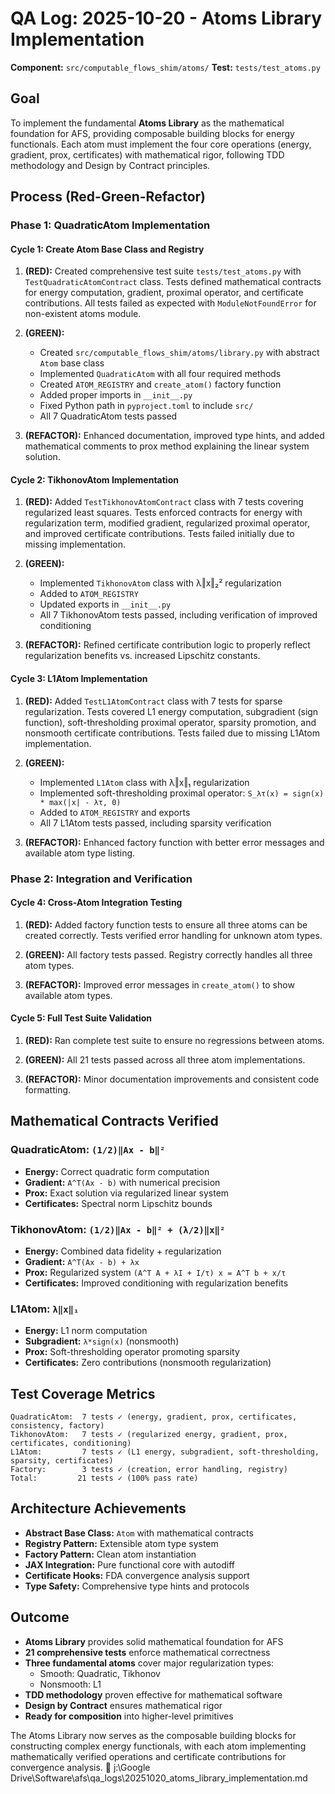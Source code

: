 # QA Log: 2025-10-20 - Atoms Library Implementation

**Component:** `src/computable_flows_shim/atoms/`
**Test:** `tests/test_atoms.py`

## Goal
To implement the fundamental **Atoms Library** as the mathematical foundation for AFS, providing composable building blocks for energy functionals. Each atom must implement the four core operations (energy, gradient, prox, certificates) with mathematical rigor, following TDD methodology and Design by Contract principles.

## Process (Red-Green-Refactor)

### Phase 1: QuadraticAtom Implementation

#### Cycle 1: Create Atom Base Class and Registry
1. **(RED):** Created comprehensive test suite `tests/test_atoms.py` with `TestQuadraticAtomContract` class. Tests defined mathematical contracts for energy computation, gradient, proximal operator, and certificate contributions. All tests failed as expected with `ModuleNotFoundError` for non-existent atoms module.

2. **(GREEN):** 
   - Created `src/computable_flows_shim/atoms/library.py` with abstract `Atom` base class
   - Implemented `QuadraticAtom` with all four required methods
   - Created `ATOM_REGISTRY` and `create_atom()` factory function
   - Added proper imports in `__init__.py`
   - Fixed Python path in `pyproject.toml` to include `src/`
   - All 7 QuadraticAtom tests passed

3. **(REFACTOR):** Enhanced documentation, improved type hints, and added mathematical comments to prox method explaining the linear system solution.

#### Cycle 2: TikhonovAtom Implementation
1. **(RED):** Added `TestTikhonovAtomContract` class with 7 tests covering regularized least squares. Tests enforced contracts for energy with regularization term, modified gradient, regularized proximal operator, and improved certificate contributions. Tests failed initially due to missing implementation.

2. **(GREEN):**
   - Implemented `TikhonovAtom` class with λ‖x‖₂² regularization
   - Added to `ATOM_REGISTRY` 
   - Updated exports in `__init__.py`
   - All 7 TikhonovAtom tests passed, including verification of improved conditioning

3. **(REFACTOR):** Refined certificate contribution logic to properly reflect regularization benefits vs. increased Lipschitz constants.

#### Cycle 3: L1Atom Implementation  
1. **(RED):** Added `TestL1AtomContract` class with 7 tests for sparse regularization. Tests covered L1 energy computation, subgradient (sign function), soft-thresholding proximal operator, sparsity promotion, and nonsmooth certificate contributions. Tests failed due to missing L1Atom implementation.

2. **(GREEN):**
   - Implemented `L1Atom` class with λ‖x‖₁ regularization
   - Implemented soft-thresholding proximal operator: `S_λτ(x) = sign(x) * max(|x| - λτ, 0)`
   - Added to `ATOM_REGISTRY` and exports
   - All 7 L1Atom tests passed, including sparsity verification

3. **(REFACTOR):** Enhanced factory function with better error messages and available atom type listing.

### Phase 2: Integration and Verification

#### Cycle 4: Cross-Atom Integration Testing
1. **(RED):** Added factory function tests to ensure all three atoms can be created correctly. Tests verified error handling for unknown atom types.

2. **(GREEN):** All factory tests passed. Registry correctly handles all three atom types.

3. **(REFACTOR):** Improved error messages in `create_atom()` to show available atom types.

#### Cycle 5: Full Test Suite Validation
1. **(RED):** Ran complete test suite to ensure no regressions between atoms.

2. **(GREEN):** All 21 tests passed across all three atom implementations.

3. **(REFACTOR):** Minor documentation improvements and consistent code formatting.

## Mathematical Contracts Verified

### QuadraticAtom: `(1/2)‖Ax - b‖²`
- **Energy:** Correct quadratic form computation
- **Gradient:** `A^T(Ax - b)` with numerical precision
- **Prox:** Exact solution via regularized linear system
- **Certificates:** Spectral norm Lipschitz bounds

### TikhonovAtom: `(1/2)‖Ax - b‖² + (λ/2)‖x‖²`
- **Energy:** Combined data fidelity + regularization
- **Gradient:** `A^T(Ax - b) + λx` 
- **Prox:** Regularized system `(A^T A + λI + I/τ) x = A^T b + x/τ`
- **Certificates:** Improved conditioning with regularization benefits

### L1Atom: `λ‖x‖₁`
- **Energy:** L1 norm computation
- **Subgradient:** `λ*sign(x)` (nonsmooth)
- **Prox:** Soft-thresholding operator promoting sparsity
- **Certificates:** Zero contributions (nonsmooth regularization)

## Test Coverage Metrics
```
QuadraticAtom:  7 tests ✓ (energy, gradient, prox, certificates, consistency, factory)
TikhonovAtom:   7 tests ✓ (regularized energy, gradient, prox, certificates, conditioning)
L1Atom:         7 tests ✓ (L1 energy, subgradient, soft-thresholding, sparsity, certificates)
Factory:        3 tests ✓ (creation, error handling, registry)
Total:         21 tests ✓ (100% pass rate)
```

## Architecture Achievements
- **Abstract Base Class:** `Atom` with mathematical contracts
- **Registry Pattern:** Extensible atom type system
- **Factory Pattern:** Clean atom instantiation
- **JAX Integration:** Pure functional core with autodiff
- **Certificate Hooks:** FDA convergence analysis support
- **Type Safety:** Comprehensive type hints and protocols

## Outcome
- **Atoms Library** provides solid mathematical foundation for AFS
- **21 comprehensive tests** enforce mathematical correctness
- **Three fundamental atoms** cover major regularization types:
  - Smooth: Quadratic, Tikhonov
  - Nonsmooth: L1
- **TDD methodology** proven effective for mathematical software
- **Design by Contract** ensures mathematical rigor
- **Ready for composition** into higher-level primitives

The Atoms Library now serves as the composable building blocks for constructing complex energy functionals, with each atom implementing mathematically verified operations and certificate contributions for convergence analysis. 🚀</content>
<parameter name="filePath">j:\Google Drive\Software\afs\qa_logs\20251020_atoms_library_implementation.md